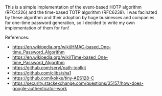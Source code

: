 This is a simple implementation of the event-based HOTP algorithm (RFC4226) and
the time-based TOTP algorithm (RFC6238).  I was facinated by these algorithm
and their adoption by huge businesses and companies for one-time password
generation, so I decided to write my own implementation of them for fun!

References:
* https://en.wikipedia.org/wiki/HMAC-based_One-time_Password_Algorithm
* https://en.wikipedia.org/wiki/Time-based_One-time_Password_Algorithm
* https://github.com/seryl/oath-toolkit
* https://github.com/clibs/sha1
* https://github.com/kokke/tiny-AES128-C
* https://security.stackexchange.com/questions/35157/how-does-google-authenticator-work
